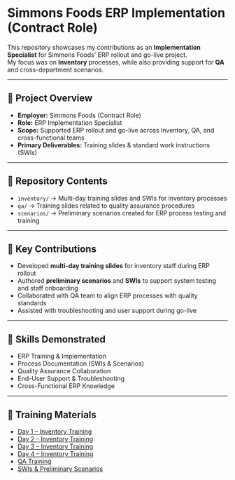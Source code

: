 # Simmons Foods ERP Implementation (Contract Role)

This repository showcases my contributions as an **Implementation Specialist** for Simmons Foods' ERP rollout and go-live project.  
My focus was on **Inventory** processes, while also providing support for **QA** and cross-department scenarios.

---

## 🚀 Project Overview
- **Employer:** Simmons Foods (Contract Role)  
- **Role:** ERP Implementation Specialist  
- **Scope:** Supported ERP rollout and go-live across Inventory, QA, and cross-functional teams  
- **Primary Deliverables:** Training slides & standard work instructions (SWIs)

---

## 📂 Repository Contents
- `inventory/` → Multi-day training slides and SWIs for inventory processes  
- `qa/` → Training slides related to quality assurance procedures  
- `scenarios/` → Preliminary scenarios created for ERP process testing and training  

---

## 📌 Key Contributions
- Developed **multi-day training slides** for inventory staff during ERP rollout  
- Authored **preliminary scenarios** and **SWIs** to support system testing and staff onboarding  
- Collaborated with QA team to align ERP processes with quality standards  
- Assisted with troubleshooting and user support during go-live  

---

## 🔑 Skills Demonstrated
- ERP Training & Implementation  
- Process Documentation (SWIs & Scenarios)  
- Quality Assurance Collaboration  
- End-User Support & Troubleshooting  
- Cross-Functional ERP Knowledge  

---

## 📂 Training Materials

- [Day 1 – Inventory Training](./Inventory%20QA%20Slides/Day%201%20Inventory%20PPT.pdf)  
- [Day 2 – Inventory Training](./Inventory%20QA%20Slides/Day%202%20Inventory%20PPT.pdf)  
- [Day 3 – Inventory Training](./Inventory%20QA%20Slides/Day%203%20Inventory%20PPT.pdf)  
- [Day 4 – Inventory Training](./Inventory%20QA%20Slides/Day%204%20Inventory%20PPT.pdf)  
- [QA Training](./Inventory%20QA%20Slides/QA_Training.pdf)  
- [SWIs & Preliminary Scenarios](./Inventory%20QA%20Slides/SWI's%20%26%20Preliminary%20Scenarios.pdf)  
